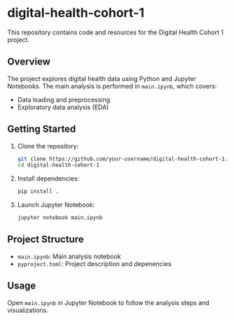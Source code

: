 # digital-health-cohort-1

This repository contains code and resources for the Digital Health Cohort 1 project.

## Overview

The project explores digital health data using Python and Jupyter Notebooks. The main analysis is performed in `main.ipynb`, which covers:

- Data loading and preprocessing
- Exploratory data analysis (EDA)

## Getting Started

1. Clone the repository:
    ```bash
    git clone https://github.com/your-username/digital-health-cohort-1.git
    cd digital-health-cohort-1
    ```
2. Install dependencies:
    ```bash
    pip install .
    ```
3. Launch Jupyter Notebook:
    ```bash
    jupyter notebook main.ipynb
    ```

## Project Structure

- `main.ipynb`: Main analysis notebook
- `pyproject.toml`: Project description and depenencies

## Usage

Open `main.ipynb` in Jupyter Notebook to follow the analysis steps and visualizations.

